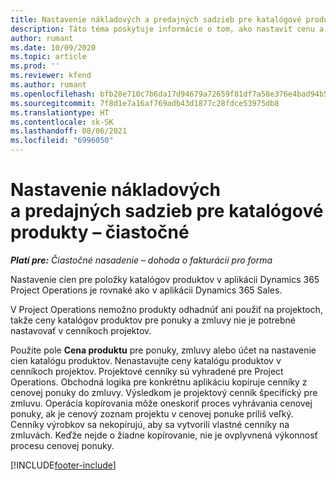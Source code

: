 ```yaml
---
title: Nastavenie nákladových a predajných sadzieb pre katalógové produkty – čiastočné
description: Táto téma poskytuje informácie o tom, ako nastaviť cenu a sadzby predaja pre položky v katalógu produktov.
author: rumant
ms.date: 10/09/2020
ms.topic: article
ms.prod: ''
ms.reviewer: kfend
ms.author: rumant
ms.openlocfilehash: bfb28e710c7b6da17d94679a72659f81df7a58e376e4bad94b58c36de781b197
ms.sourcegitcommit: 7f8d1e7a16af769adb43d1877c28fdce53975db8
ms.translationtype: HT
ms.contentlocale: sk-SK
ms.lasthandoff: 08/06/2021
ms.locfileid: "6996050"
---
```

# <a name="set-up-cost-and-sales-rates-for-catalog-products---lite"></a>Nastavenie nákladových a predajných sadzieb pre katalógové produkty – čiastočné

_**Platí pre:** Čiastočné nasadenie – dohoda o fakturácii pro forma_


Nastavenie cien pre položky katalógov produktov v aplikácii Dynamics 365 Project Operations je rovnaké ako v aplikácii Dynamics 365 Sales.

V Project Operations nemožno produkty odhadnúť ani použiť na projektoch, takže ceny katalógov produktov pre ponuky a zmluvy nie je potrebné nastavovať v cenníkoch projektov.

Použite pole **Cena produktu** pre ponuky, zmluvy alebo účet na nastavenie cien katalógu produktov. Nenastavujte ceny katalógu produktov v cenníkoch projektov. Projektové cenníky sú vyhradené pre Project Operations. Obchodná logika pre konkrétnu aplikáciu kopíruje cenníky z cenovej ponuky do zmluvy. Výsledkom je projektový cenník špecifický pre zmluvu. Operácia kopírovania môže oneskoriť proces vyhrávania cenovej ponuky, ak je cenový zoznam projektu v cenovej ponuke príliš veľký. Cenníky výrobkov sa nekopírujú, aby sa vytvorili vlastné cenníky na zmluvách. Keďže nejde o žiadne kopírovanie, nie je ovplyvnená výkonnosť procesu cenovej ponuky.


[!INCLUDE[footer-include](../../includes/footer-banner.md)]